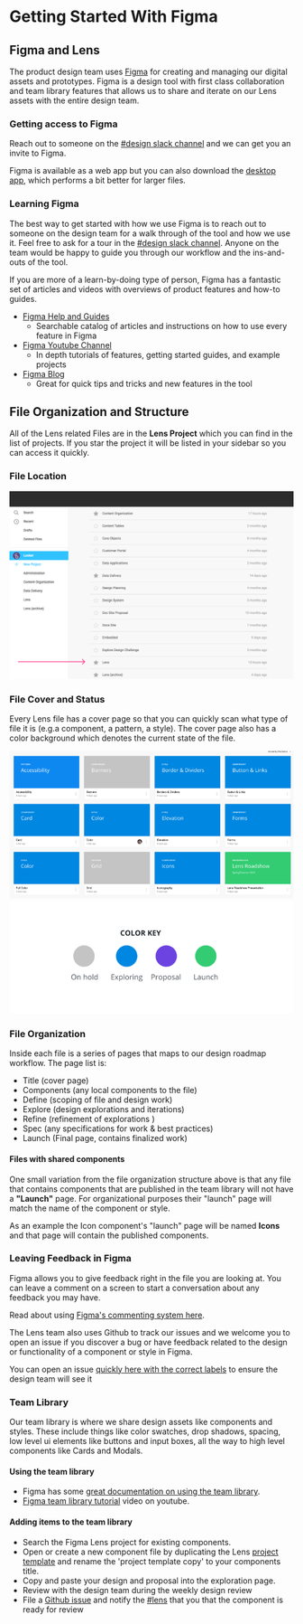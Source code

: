 # Getting Started With Figma


## Figma and Lens

The product design team uses [Figma](https://www.figma.com/) for creating and managing our digital assets and prototypes. Figma is a design tool with first class collaboration and team library features that allows us to share and iterate on our Lens assets with the entire design team.

### Getting access to Figma

Reach out to someone on the [#design slack channel](https://looker.slack.com/messages/C45GCJ410) and we can get you an invite to Figma.

Figma is available as a web app but you can also download the [desktop app](https://www.figma.com/downloads/), which performs a bit better for larger files.

### Learning Figma

The best way to get started with how we use Figma is to reach out to someone on the design team for a walk through of the tool and how we use it. Feel free to ask for a tour in the  [#design slack channel](https://looker.slack.com/messages/C45GCJ410). Anyone on the team would be happy to guide you through our workflow and the ins-and-outs of the tool.

If you are more of a learn-by-doing type of person, Figma has a fantastic set of articles and videos with overviews of product features and how-to guides.

- [Figma Help and Guides](https://help.figma.com/)
    -  Searchable catalog of articles and instructions on how to use every feature in Figma
- [Figma Youtube Channel](https://www.youtube.com/channel/UCQsVmhSa4X-G3lHlUtejzLA)
  - In depth tutorials of features, getting started guides, and example projects
- [Figma Blog](https://blog.figma.com/product/home)
  - Great for quick tips and tricks and new features in the tool

## File Organization and Structure
All of the Lens related Files are in the **Lens Project** which you can find in the list of projects. If you star the project it will be listed in your sidebar so you can access it quickly.

### File Location

![Figma Project List](/static/img/fimga_shots/figma-1.png)

### File Cover and Status

Every Lens file has a cover page so that you can quickly scan what type of file it is (e.g.a component, a pattern, a style). The cover page also has a color background which denotes the current state of the file.

![Lens Color key](/static/img/fimga_shots/files.png)
![Lens Color key](/static/img/fimga_shots/color-key.png)

### File Organization

Inside each file is a series of pages that maps to our design roadmap workflow. The page list is:
- Title (cover page)
- Components (any local components to the file)
- Define (scoping of file and design work)
- Explore (design explorations and iterations)
- Refine (refinement of explorations )
- Spec (any specifications for work & best practices)
- Launch (Final page, contains finalized work)

#### Files with shared components

One small variation from the file organization structure above is that any file that contains components that are published in the team library will not have a **"Launch"** page. For organizational purposes their "launch" page will match the name of the component or style.

As an example the Icon component's "launch" page will be named **Icons** and that page will contain the published components.

### Leaving Feedback in Figma
Figma allows you to give feedback right in the file you are looking at. You can leave a comment on a screen to start a conversation about any feedback you may have.

Read about using [Figma's commenting system here](https://help.figma.com/editor/1322329-toolbar/comments).

The Lens team also uses Github to track our issues and we welcome you to open an issue if you discover a bug or have feedback related to the design or functionality of a component or style in Figma.

You can open an issue [quickly here with the correct labels](https://github.com/looker/relens/issues/new?title=Design+Feedback&labels=design,figma) to ensure the design team will see it

### Team Library

Our team library is where we share design assets like components and styles. These include things like color swatches, drop shadows, spacing, low level ui elements like buttons and input boxes, all the way to high level components like Cards and Modals.

#### Using the team library

- Figma has some [great documentation on using the team library](https://help.figma.com/editor/team-library).
- [Figma team library tutorial](https://www.youtube.com/watch?v=PgRUEyw9xpo) video on youtube.

#### Adding items to the team library

- Search the Figma Lens project for existing components.
- Open or create a new component file by duplicating the Lens [project template](https://www.figma.com/file/aLKZ8fP9X3q0iLj8jknTy9iC/Project-Template) and rename the 'project template copy' to your components title.
- Copy and paste your design and proposal into the exploration page.
- Review with the design team during the weekly design review
- File a [Github issue](https://github.com/looker/relens/issues/new?title=Design+Feedback&labels=design,figma) and notify the [#lens](https://looker.slack.com/messages/C9NHFLY0G) that you that the component is ready for review

